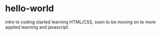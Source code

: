 # hello-world
intro to coding
started learning HTML/CSS, soon to be moving on to more applied learning and javascript.
